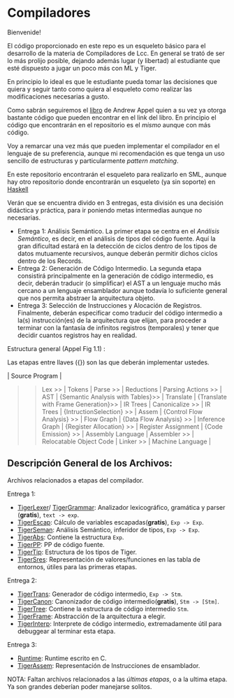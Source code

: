 Compiladores
========================================

Bienvenide!

El código proporcionado en este repo es un esqueleto básico para el desarrollo
de la materia de Compiladores de Lcc. En general se trató de ser lo más prolijo
posible, dejando además lugar (y libertad) al estudiante que esté dispuesto a
jugar un poco más con ML y Tiger.

En principio lo ideal es que le estudiante pueda tomar las decisiones que quiera
y seguir tanto como quiera al esqueleto como realizar las modificaciones
necesarias a gusto.

Como sabrán seguiremos el
[libro](https://www.cs.princeton.edu/~appel/modern/ml/) de Andrew Appel quien a
su vez ya otorga bastante código que pueden encontrar en el link del libro. En
principio el código que encontrarán en el repositorio es el *mismo* aunque con
más código.

Voy a remarcar una vez más que pueden implementar el compilador en el lenguaje
de su preferencia, aunque mi recomendación es que tenga un uso sencillo de
estructuras y particularmente *pattern matching*.

En este repositorio encontrarán el esqueleto para realizarlo en SML, aunque hay
otro repositorio donde encontrarán un esqueleto (ya sin soporte) en
[Haskell](https://git.dcc.fceia.unr.edu.ar/Compiladores)

Verán que se encuentra divido en 3 entregas, esta división es una decisión
didáctica y práctica, para ir poniendo metas intermedias aunque no necesarias.
+ Entrega 1: Análisis Semántico.
  La primer etapa se centra en el *Análisis Semántico*, es decir, en el 
  análisis de tipos del código fuente. Aquí la gran dificultad estará en la
  detección de ciclos dentro de los tipos de datos mutuamente recursivos, aunque
  deberán permitir dichos ciclos dentro de los Records.
+ Entrega 2: Generación de Código Intermedio.
  La segunda etapa consistirá principalmente en la generación de código
  intermedio, es decir, deberán traducir (o simplificar) el AST a un lenguaje
  mucho más cercano a un lenguaje ensamblador aunque todavía lo suficiente
  general que nos permita abstraer la arquitectura objeto.
+ Entrega 3: Selección de Instrucciones y Alocación de Registros.
  Finalmente, deberán especificar como traducir del código intermedio a la(s)
  instrucción(es) de la arquitectura que elijan, para proceder a terminar con la
  fantasía de infinitos registros (temporales) y tener que decidir cuantos
  registros hay en realidad.
  
Estructura general (Appel Fig 1.1) :

Las etapas entre llaves ({}) son las que deberán implementar ustedes.

|  Source Program                   |
>>  Lex                            >>
|  Tokens                           |
>>  Parse                          >>
|  Reductions                       |
>>  Parsing Actions                >>
|  AST                              |
>>  {Semantic Analysis with Tables}>>
|  Translate                        |
>>{Translate with Frame Generation}>>
|  IR Trees                         |
>>  Canonicalize                   >>
|  IR Trees                         |
>>  {IntructionSelection}          >>
|  Assem                            |
>>  {Control Flow Analysis}         >>
|  Flow Graph                       |
>>  {Data Flow Analysis}           >>
|  Inference Graph                  |
>>  {Register Allocation}          >>
|  Register Assignment              |
>>  {Code Emission}                >>
|  Assembly Language                |
>>  Assembler                      >>
|  Relocatable Object Code          |
>>  Linker                         >>
|  Machine Language                 |

  
Descripción General de los Archivos:
----------------------------------------
Archivos relacionados a etapas del compilador.

Entrega 1:

+ [TigerLexer](entrega1/tigerlex.lex)/ [TigerGrammar](entrega1/tigergrm.s): Analizador lexicográfico, gramática y parser (**gratis**), `text -> exp`.
+ [TigerEscap](entrega1/tigerescap.sig): Cálculo de variables escapadas(**gratis**), `Exp -> Exp`.
+ [TigerSeman](entrega1/tigerseman.sig): Análisis Semántico, inferidor de tipos, `Exp -> Exp`.
+ [TigerAbs](entrega1/tigerabs.sml): Contiene la estructura `Exp`.
+ [TigerPP](entrega1/tigerpp.sig): PP de código fuente.
+ [TigerTip](entrega1/tigertip.sml): Estructura de los tipos de Tiger.
+ [TigerSres](entrega1/tigersres.sml): Representación de valores/funciones en las tabla de entornos, útiles para las primeras etapas.

Entrega 2:

+ [TigerTrans](entrega2/tigertrans.sig): Generador de código intermedio, `Exp -> Stm`.
+ [TigerCanon](entrega2/tigercanon.sig): Canonizador de código intermedio(**gratis**), `Stm -> [Stm]`.
+ [TigerTree](entrega2/tigertree.sml): Contiene la estructura de código intermedio `Stm`.
+ [TigerFrame](entrega2/tigerframe.sig): Abstracción de la arquitectura a elegir.
+ [TigerInterp](entrega2/tigertnterp.sml): Interprete de código intermedio, extremadamente útil para debuggear al terminar esta etapa.

Entrega 3:
+ [Runtime](entrega3/runtime.c): Runtime escrito en C.
+ [TigerAssem](entrega3/tigerassem.sml): Representación de Instrucciones de ensamblador.

NOTA: Faltan archivos relacionados a las *últimas etapas*, o a la ultima etapa. Ya son grandes
deberían poder manejarse solitos.

